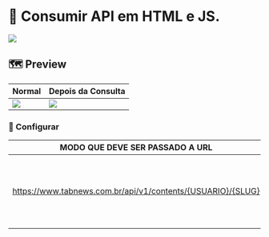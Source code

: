 # 🎄 Consumir API em HTML e JS.
![](https://img.shields.io/github/license/imzbf/md-editor-v3)

## 🗺 Preview

| Normal | Depois da Consulta |
| --- | --- |
| ![](https://user-images.githubusercontent.com/8114976/216854708-71f67088-03ba-4ab3-90f2-108af1403b13.png) | ![](https://user-images.githubusercontent.com/8114976/216854723-2bc12e92-07c6-4345-a0de-400f2267462b.png) |

### 🔩 Configurar

| MODO QUE DEVE SER PASSADO A URL | description |
| --- | --- |
| https://www.tabnews.com.br/api/v1/contents/{USUARIO}/{SLUG} |  Onde está `{USUARIO}`/`{SLUG}` devera ser substituido, Exemplo: Matrixs0beit/hackthebox-a-plataforma-que-voce-precisa-conhecer-para-estudar-pentest |
